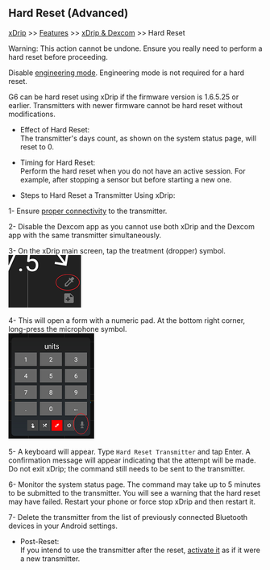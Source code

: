 ## Hard Reset (Advanced)  
[xDrip](../README.md) >> [Features](./Features_page.md) >> [xDrip & Dexcom](./Dexcom_page.md) >> Hard Reset  
  
Warning: This action cannot be undone. Ensure you really need to perform a hard reset before proceeding.  
  
Disable [engineering mode](./Engineering-Mode.md). Engineering mode is not required for a hard reset.   
  
G6 can be hard reset using xDrip if the firmware version is 1.6.5.25 or earlier. Transmitters with newer firmware cannot be hard reset without modifications.  
  
* Effect of Hard Reset:  
The transmitter's days count, as shown on the system status page, will reset to 0.  
  
* Timing for Hard Reset:  
 Perform the hard reset when you do not have an active session. For example, after stopping a sensor but before starting a new one.  
  
* Steps to Hard Reset a Transmitter Using xDrip:  
  
1- Ensure [proper connectivity](./Proper-connectivity.md) to the transmitter.  
  
2- Disable the Dexcom app as you cannot use both xDrip and the Dexcom app with the same transmitter simultaneously.  
  
3- On the xDrip main screen, tap the treatment (dropper) symbol.  
![](./images/syringe-symbol.png)  
  
4- This will open a form with a numeric pad. At the bottom right corner, long-press the microphone symbol.  
![](./images/treatment-menu.png)  
  
5- A keyboard will appear. Type `Hard Reset Transmitter` and tap Enter. A confirmation message will appear indicating that the attempt will be made. Do not exit xDrip; the command still needs to be sent to the transmitter.  
  
6- Monitor the system status page. The command may take up to 5 minutes to be submitted to the transmitter. You will see a warning that the hard reset may have failed.  Restart your phone or force stop xDrip and then restart it.  
  
7- Delete the transmitter from the list of previously connected Bluetooth devices in your Android settings.  
  
* Post-Reset:  
If you intend to use the transmitter after the reset, [activate it](./Dexcom/NewG6TX_Activation.md) as if it were a new transmitter.  
  

